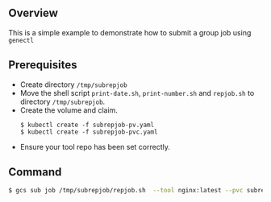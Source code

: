 ## Overview

This is a simple example to demonstrate how to submit a group job using `genectl`

## Prerequisites

 * Create directory `/tmp/subrepjob`
 * Move the shell script `print-date.sh`, `print-number.sh` and `repjob.sh` to directory `/tmp/subrepjob`.
 * Create the volume and claim.
   ```
   $ kubectl create -f subrepjob-pv.yaml
   $ kubectl create -f subrepjob-pvc.yaml
   ```
 * Ensure your tool repo has been set correctly.

## Command

```bash
$ gcs sub job /tmp/subrepjob/repjob.sh  --tool nginx:latest --pvc subrepjob-pvc
```